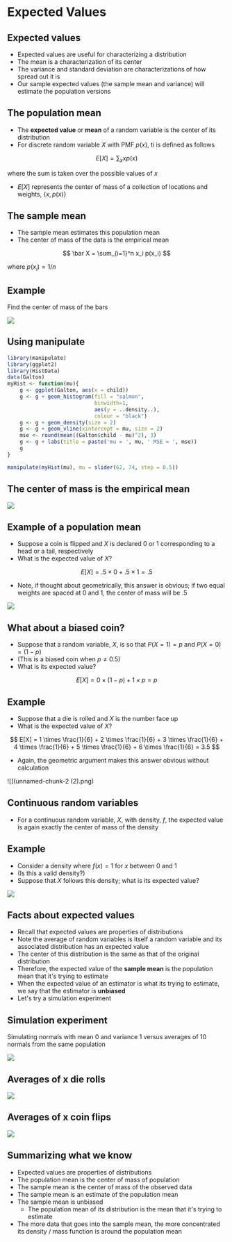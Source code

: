 # Expected Values

## Expected values

- Expected values are useful for characterizing a distribution
- The mean is a characterization of its center
- The variance and standard deviation are characterizations of how spread out it is
- Our sample expected values (the sample mean and variance) will estimate the population versions

## The population mean

- The **expected value** or **mean** of a random variable is the center of its distribution
- For discrete random variable $X$ with PMF $p(x)$, ti is defined as follows

$$
E[X] = \sum_x xp(x)
$$

where the sum is taken over the possible values of $x$

- $E[X]$ represents the center of mass of a collection of locations and weights, {$x, p(x)$}

## The sample mean

- The sample mean estimates this population mean
- The center of mass of the data is the empirical mean

$$
\bar X = \sum_{i=1}^n x_i p(x_i)
$$

where $p(x_i) = 1/n$

## Example

Find the center of mass of the bars

![](galton.png)

## Using manipulate


```r
library(manipulate)
library(ggplot2)
library(HistData)
data(Galton)
myHist <- function(mu){
    g <- ggplot(Galton, aes(x = child))
    g <- g + geom_histogram(fill = "salmon",
                            binwidth=1,
                            aes(y = ..density..),
                            colour = "black")
    g <- g + geom_density(size = 2)
    g <- g + geom_vline(xintercept = mu, size = 2)
    mse <- round(mean((Galton$child - mu)^2), 3)
    g <- g + labs(title = paste('mu = ', mu, ' MSE = ', mse))
    g
}

manipulate(myHist(mu), mu = slider(62, 74, step = 0.5))
```

## The center of mass is the empirical mean

![](lsm.png)

## Example of a population mean

- Suppose a coin is flipped and $X$ is declared 0 or 1 corresponding to a head or a tail, respectively
- What is the expected value of $X$?

$$
E[X] = .5 \times 0 + .5 \times 1 = .5
$$

- Note, if thought about geometrically, this answer is obvious; if two equal weights are spaced at 0 and 1, the center of mass will be .5

![](unnamed-chunk-1.png)

## What about a biased coin?

- Suppose that a random variable, $X$, is so that $P(X = 1) = p$ and $P(X = 0) = (1 - p)$
- (This is a biased coin when $p \neq 0.5$)
- What is its expected value?

$$
E[X] = 0 \times (1 - p) + 1 \times p = p
$$

## Example

- Suppose that a die is rolled and $X$ is the number face up
- What is the expected value of $X$?

$$
E[X] = 1 \times \frac{1}{6} + 2 \times \frac{1}{6} + 3 \times \frac{1}{6} + 4 \times \frac{1}{6} + 5 \times \frac{1}{6} + 6 \times \frac{1}{6} = 3.5
$$

- Again, the geometric argument makes this answer obvious without calculation

![](unnamed-chunk-2 (2).png)

## Continuous random variables

- For a continuous random variable, $X$, with density, $f$, the expected value is again exactly the center of mass of the density

## Example

- Consider a density where $f(x) = 1$ for $x$ between 0 and 1
- (Is this a valid density?)
- Suppose that $X$ follows this density; what is its expected value?

![](unnamed-chunk-3.png)

## Facts about expected values

- Recall that expected values are properties of distributions
- Note the average of random variables is itself a random variable and its associated distribution has an expected value
- The center of this distribution is the same as that of the original distribution
- Therefore, the expected value of the **sample mean** is the population mean that it's trying to estimate
- When the expected value of an estimator is what its trying to estimate, we say that the estimator is **unbiased**
- Let's try a simulation experiment

## Simulation experiment

Simulating normals with mean 0 and variance 1 versus averages of 10 normals from the same population

![](unnamed-chunk-4.png)

## Averages of x die rolls

![](unnamed-chunk-5.png)

## Averages of x coin flips

![](unnamed-chunk-6.png)

## Summarizing what we know

- Expected values are properties of distributions
- The population mean is the center of mass of population
- The sample mean is the center of mass of the observed data
- The sample mean is an estimate of the population mean
- The sample mean is unbiased
    - The population mean of its distribution is the mean that it's trying to estimate
- The more data that goes into the sample mean, the more concentrated its density / mass function is around the population mean
